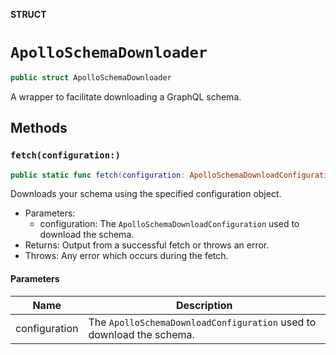**STRUCT**

# `ApolloSchemaDownloader`

```swift
public struct ApolloSchemaDownloader
```

A wrapper to facilitate downloading a GraphQL schema.

## Methods
### `fetch(configuration:)`

```swift
public static func fetch(configuration: ApolloSchemaDownloadConfiguration) throws
```

Downloads your schema using the specified configuration object.

- Parameters:
  - configuration: The `ApolloSchemaDownloadConfiguration` used to download the schema.
- Returns: Output from a successful fetch or throws an error.
- Throws: Any error which occurs during the fetch.

#### Parameters

| Name | Description |
| ---- | ----------- |
| configuration | The `ApolloSchemaDownloadConfiguration` used to download the schema. |